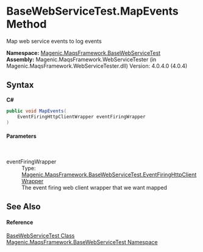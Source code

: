 # BaseWebServiceTest.MapEvents Method 
 

Map web service events to log events

**Namespace:**&nbsp;<a href="#/MAQS_4/WebServices_AUTOGENERATED/Magenic-MaqsFramework-BaseWebServiceTest_Namespace">Magenic.MaqsFramework.BaseWebServiceTest</a><br />**Assembly:**&nbsp;Magenic.MaqsFramework.WebServiceTester (in Magenic.MaqsFramework.WebServiceTester.dll) Version: 4.0.4.0 (4.0.4)

## Syntax

**C#**<br />
``` C#
public void MapEvents(
	EventFiringHttpClientWrapper eventFiringWrapper
)
```


#### Parameters
&nbsp;<dl><dt>eventFiringWrapper</dt><dd>Type: <a href="#/MAQS_4/WebServices_AUTOGENERATED/EventFiringHttpClientWrapper_Class">Magenic.MaqsFramework.BaseWebServiceTest.EventFiringHttpClientWrapper</a><br />The event firing web client wrapper that we want mapped</dd></dl>

## See Also


#### Reference
<a href="#/MAQS_4/WebServices_AUTOGENERATED/BaseWebServiceTest_Class">BaseWebServiceTest Class</a><br /><a href="#/MAQS_4/WebServices_AUTOGENERATED/Magenic-MaqsFramework-BaseWebServiceTest_Namespace">Magenic.MaqsFramework.BaseWebServiceTest Namespace</a><br />
